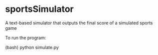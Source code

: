 # sportsSimulator
A text-based simulator that outputs the final score of a simulated sports game

To run the program:

(bash) python simulate.py

